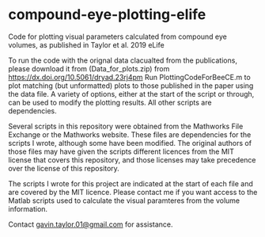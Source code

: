 # compound-eye-plotting-elife
Code for plotting visual parameters calculated from compound eye volumes, as published in Taylor et al. 2019 eLife

To run the code with the orignal data clacualted from the publications, please download it from (Data_for_plots.zip) from https://dx.doi.org/10.5061/dryad.23rj4pm
Run PlottingCodeForBeeCE.m to plot matching (but unformatted) plots to those published in the paper using the data file. A variety of options, either at the start of the script or through, can be used to modify the plotting results. All other scripts are dependencies.

Several scripts in this repository were obtained from the Mathworks File Exchange or the Mathworks website. These files are dependencies for the scripts I wrote, although some have been modified. The original authors of those files may have given the scripts different licences from the MIT license that covers this repository, and those licenses may take precedence over the license of this repository. 

The scripts I wrote for this project are indicated at the start of each file and are covered by the MIT licence. Please contact me if you want access to the Matlab scripts used to calculate the visual paramteres from the volume information.

Contact gavin.taylor.01@gmail.com for assistance.
